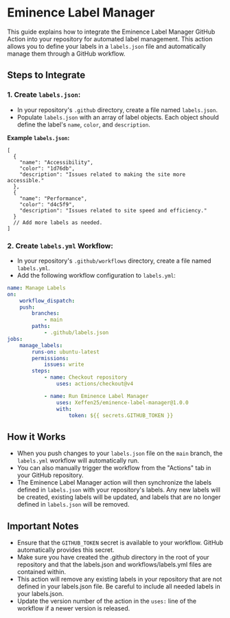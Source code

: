 # Eminence Label Manager

This guide explains how to integrate the Eminence Label Manager GitHub Action
into your repository for automated label management. This action allows you to
define your labels in a `labels.json` file and automatically manage them through
a GitHub workflow.

## Steps to Integrate

### 1. Create `labels.json`:

- In your repository's `.github` directory, create a file named `labels.json`.
- Populate `labels.json` with an array of label objects. Each object should
  define the label's `name`, `color`, and `description`.

**Example `labels.json`:**

```jsonc
[
  {
    "name": "Accessibility",
    "color": "1d76db",
    "description": "Issues related to making the site more accessible."
  },
  {
    "name": "Performance",
    "color": "d4c5f9",
    "description": "Issues related to site speed and efficiency."
  }
  // Add more labels as needed.
]
```

### 2. Create `labels.yml` Workflow:

- In your repository's `.github/workflows` directory, create a file named
  `labels.yml`.
- Add the following workflow configuration to `labels.yml`:

```yaml
name: Manage Labels
on:
    workflow_dispatch:
    push:
        branches:
            - main
        paths:
            - .github/labels.json
jobs:
    manage_labels:
        runs-on: ubuntu-latest
        permissions:
            issues: write
        steps:
            - name: Checkout repository
                uses: actions/checkout@v4

            - name: Run Eminence Label Manager
                uses: Xeffen25/eminence-label-manager@1.0.0
                with:
                    token: ${{ secrets.GITHUB_TOKEN }}
```

## How it Works

- When you push changes to your `labels.json` file on the `main` branch, the
  `labels.yml` workflow will automatically run.
- You can also manually trigger the workflow from the "Actions" tab in your
  GitHub repository.
- The Eminence Label Manager action will then synchronize the labels defined in
  `labels.json` with your repository's labels. Any new labels will be created,
  existing labels will be updated, and labels that are no longer defined in
  `labels.json` will be removed.

## Important Notes

- Ensure that the `GITHUB_TOKEN` secret is available to your workflow. GitHub
  automatically provides this secret.
- Make sure you have created the .github directory in the root of your
  repository and that the labels.json and workflows/labels.yml files are
  contained within.
- This action will remove any existing labels in your repository that are not
  defined in your labels.json file. Be careful to include all needed labels in
  your labels.json.
- Update the version number of the action in the `uses:` line of the workflow if
  a newer version is released.
